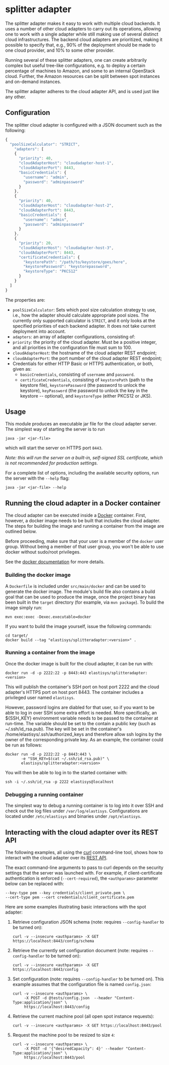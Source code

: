 # splitter adapter

The splitter adapter makes it easy to work with multiple cloud backends.
It uses a number of other cloud adapters to carry out its operations,
allowing one to work with a single adapter while still making use of
several distinct cloud infrastructures. The backend cloud adapters are
prioritized, making it possible to specify that, e.g., 90% of the 
deployment should be made to one cloud provider, and 10% to some
other provider.

Running several of these splitter adapters, one can create arbitrarily 
complex but useful tree-like configurations, e.g. to deploy a certain 
percentage of machines to Amazon, and some to an internal OpenStack cloud.
Further, the Amazon resources can be split between spot instances and 
on-demand instances.

The splitter adapter adheres to the cloud adapter API, and is used just
like any other.

## Configuration

The splitter cloud adapter is configured with a JSON document such as the
following:

```javascript
{
  "poolSizeCalculator": "STRICT",
    "adapters": [
    {
      "priority": 40,
      "cloudAdapterHost": "cloudadapter-host-1",
      "cloudAdapterPort": 8443,
      "basicCredentials": {
        "username": "admin",
        "password": "adminpassword"
      }
    },
    {
      "priority": 40,
      "cloudAdapterHost": "cloudadapter-host-2",
      "cloudAdapterPort": 8443,
      "basicCredentials": {
        "username": "admin",
        "password": "adminpassword"
      }
    },
    {
      "priority": 20,
      "cloudAdapterHost": "cloudadapter-host-3",
      "cloudAdapterPort": 8443,
      "certificateCredentials": {
        "keystorePath": "/path/to/keystore/goes/here",
        "keystorePassword": "keystorepassword",
        "keystoreType": "PKCS12"
      }
    }
  ]
}
```

The properties are:

 - ``poolSizeCalculator``: Sets which pool size calculation strategy to use,
   i.e., how the adapter should calculate appropriate pool sizes. The 
   currently only supported calculator is ``STRICT``, and it only looks at
   the specified priorities of each backend adapter. It does not take current
   deployment into account.
 - ``adapters``: an array of adapter configurations, consisting of:
  - ``priority``: the priority of the cloud adapter. Must be a positive 
    integer, and all priorities in the configuration file must sum to 100.
  - ``cloudAdapterHost``: the hostname of the cloud adapter REST endpoint;
  - ``cloudAdapterPort``: the port number of the cloud adapter REST endpoint;
  - Credentials for either HTTP Basic or HTTPS authentication, or both, 
    given as:
    - ``basicCredentials``, consisting of ``username`` and ``password``.
    - ``certificateCredentials``, consisting of ``keystorePath`` 
      (path to the keystore file), ``keystorePassword`` (the password to
      unlock the keystore), ``keyPassword`` (the password to unlock the
      key in the keystore -- optional), and ``keystoreType`` (either PKCS12
      or JKS).


## Usage
This module produces an executable jar file for the cloud adapter server.
The simplest way of starting the server is to run

    java -jar <jar-file>

which will start the server on HTTPS port ``8443``. 

*Note: this will run the server on a built-in, self-signed SSL certificate, which is not recommended for production settings.*

For a complete list of options, including the available security options,
run the server with the ``--help`` flag:

    java -jar <jar-file> --help



## Running the cloud adapter in a Docker container
The cloud adapter can be executed inside a 
[Docker](https://www.docker.com/) container. First, however, a docker image 
needs to be built that includes the cloud adapter. The steps for building 
the image and running a container from the image are outlined below.

Before proceeding, make sure that your user is a member of the `docker` user group.
Without being a member of that user group, you won't be able to use docker without
 sudo/root privileges. 

See the [docker documentation](https://docs.docker.com/installation/ubuntulinux/#giving-non-root-access) 
for more details.



### Building the docker image
A `Dockerfile` is included under `src/main/docker` and can be used to generate 
the docker image. The module's build file also contains a build goal that can
be used to produce the image, once the project binary has been built in the `target`
directory (for example, via `mvn package`). To build the image simply run:

    mvn exec:exec -Dexec.executable=docker

If you want to build the image yourself, issue the following commands:

    cd target/
    docker build --tag "elastisys/splitteradapter:<version>" .



### Running a container from the image
Once the docker image is built for the cloud adapter, it can be run with:

    docker run -d -p 2222:22 -p 8443:443 elastisys/splitteradapter:<version>

This will publish the container's SSH port on host port 2222 and the 
cloud adapter's HTTPS port on host port 8443. The container includes a 
privileged user named `elastisys`.

However, password logins are diabled for that user, so if you want to be able to 
log in over SSH some extra effort is needed. More specifically, an ${SSH_KEY} 
environment variable needs to be passed to the container at run-time. The variable 
should be set to the contain a public key (such as ~/.ssh/id_rsa.pub). The key 
will be set in the container's /home/elastisys/.ssh/authorized_keys and therefore 
allow ssh logins by the owner of the corresponding private key. As an example, 
the container could be run as follows:

    docker run -d -p 2222:22 -p 8443:443 \
           -e "SSH_KEY=$(cat ~/.ssh/id_rsa.pub)" \
           elastisys/splitteradapter:<version>

You will then be able to log in to the started container with:

    ssh -i ~/.ssh/id_rsa -p 2222 elastisys@localhost



### Debugging a running container
The simplest way to debug a running container is to log into it over SSH
and check out the log files under `/var/log/elastisys`. Configurations are
located under `/etc/elastisys` and binaries under `/opt/elastisys`.



## Interacting with the cloud adapter over its REST API
The following examples, all using the [curl](http://en.wikipedia.org/wiki/CURL) 
command-line tool, shows how to interact with the cloud adapter over its
[REST API](http://cloudadapterapi.readthedocs.org/en/latest/).

The exact command-line arguments to pass to curl depends on the security
settings that the server was launched with. For example, if client-certificate
authentication is enforced (`--cert-required`), the `<authparams>` parameter 
below can be replaced with:

    --key-type pem --key credentials/client_private.pem \
    --cert-type pem --cert credentials/client_certificate.pem

Here are some examples illustrating basic interactions with the spot adapter:

 1. Retrieve configuration JSON schema (note: requires ``--config-handler`` to be turned on):

    ```
    curl -v --insecure <authparams> -X GET https://localhost:8443/config/schema
    ```

 2. Retrieve the currently set configuration document (note: requires ``--config-handler`` to be turned on):

    ```
    curl -v --insecure <authparams> -X GET https://localhost:8443/config
    ```

 3. Set configuration (note: requires ``--config-handler`` to be turned on).
    This example assumes that the configuration file is named ``config.json``:

    ```
    curl -v --insecure <authparams> \
         -X POST -d @tests/config.json  --header "Content-Type:application/json" \
         https://localhost:8443/config
    ```

 4. Retrieve the current machine pool (all open spot instance requests):

    ```
    curl -v --insecure <authparams> -X GET https://localhost:8443/pool
    ```

 5. Request the machine pool to be resized to size ``4``:

    ```
    curl -v --insecure <authparams> \
         -X POST -d '{"desiredCapacity": 4}' --header "Content-Type:application/json" \
         https://localhost:8443/pool
    ```


